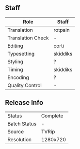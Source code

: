 ## Staff

| Role              | Staff                               |
|-------------------|-------------------------------------|
| Translation       | rotpain                             |
| Translation Check | -                                   |
| Editing           | corti                               |
| Typesetting       | skiddiks                            |
| Styling           | ?                                   |
| Timing            | skiddiks                            |
| Encoding          | ?                                   |
| Quality Control   | -                                   |

## Release Info

|              |           |
|--------------|-----------|
| Status       | Complete  |
| Batch Status | -         |
| Source       | TVRip     |
| Resolution   | 1280x720  |